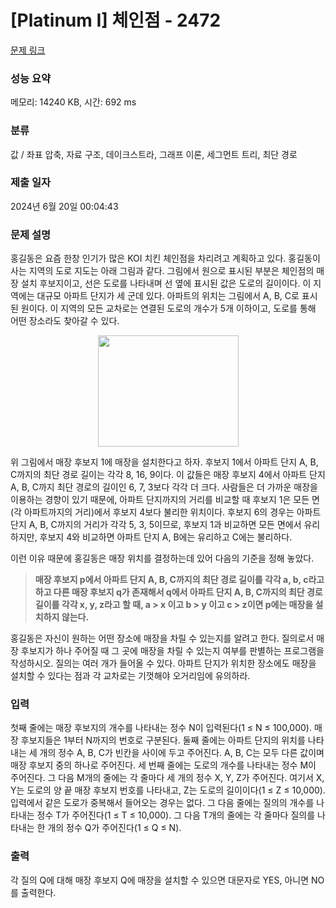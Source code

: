 # [Platinum I] 체인점 - 2472 

[문제 링크](https://www.acmicpc.net/problem/2472) 

### 성능 요약

메모리: 14240 KB, 시간: 692 ms

### 분류

값 / 좌표 압축, 자료 구조, 데이크스트라, 그래프 이론, 세그먼트 트리, 최단 경로

### 제출 일자

2024년 6월 20일 00:04:43

### 문제 설명

<p>홍길동은 요즘 한창 인기가 많은 KOI 치킨 체인점을 차리려고 계획하고 있다. 홍길동이 사는 지역의 도로 지도는 아래 그림과 같다. 그림에서 원으로 표시된 부분은 체인점의 매장 설치 후보지이고, 선은 도로를 나타내며 선 옆에 표시된 값은 도로의 길이이다. 이 지역에는 대규모 아파트 단지가 세 군데 있다. 아파트의 위치는 그림에서 A, B, C로 표시된 원이다. 이 지역의 모든 교차로는 연결된 도로의 개수가 5개 이하이고, 도로를 통해 어떤 장소라도 찾아갈 수 있다.</p>

<p style="text-align: center;"><img alt="" src="https://upload.acmicpc.net/64e663f6-f89d-4689-9b53-4e69b5b44354/-/preview/" style="width: 225px; height: 178px;"></p>

<p>위 그림에서 매장 후보지 1에 매장을 설치한다고 하자. 후보지 1에서 아파트 단지 A, B, C까지의 최단 경로 길이는 각각 8, 16, 9이다. 이 값들은 매장 후보지 4에서 아파트 단지 A, B, C까지 최단 경로의 길이인 6, 7, 3보다 각각 더 크다. 사람들은 더 가까운 매장을 이용하는 경향이 있기 때문에, 아파트 단지까지의 거리를 비교할 때 후보지 1은 모든 면(각 아파트까지의 거리)에서 후보지 4보다 불리한 위치이다. 후보지 6의 경우는 아파트 단지 A, B, C까지의 거리가 각각 5, 3, 5이므로, 후보지 1과 비교하면 모든 면에서 유리하지만, 후보지 4와 비교하면 아파트 단지 A, B에는 유리하고 C에는 불리하다. </p>

<p>이런 이유 때문에 홍길동은 매장 위치를 결정하는데 있어 다음의 기준을 정해 놓았다. </p>

<blockquote>
<p><strong>매장 후보지 p에서 아파트 단지 A, B, C까지의 최단 경로 길이를 각각 a, b, c라고 하고 다른 매장 후보지 q가 존재해서 q에서 아파트 단지 A, B, C까지의 최단 경로 길이를 각각 x, y, z라고 할 때, a > x 이고 b > y 이고 c > z이면 p에는 매장을 설치하지 않는다.</strong></p>
</blockquote>

<p>홍길동은 자신이 원하는 어떤 장소에 매장을 차릴 수 있는지를 알려고 한다. 질의로서 매장 후보지가 하나 주어질 때 그 곳에 매장을 차릴 수 있는지 여부를 판별하는 프로그램을 작성하시오. 질의는 여러 개가 들어올 수 있다. 아파트 단지가 위치한 장소에도 매장을 설치할 수 있다는 점과 각 교차로는 기껏해야 오거리임에 유의하라. </p>

### 입력 

 <p>첫째 줄에는 매장 후보지의 개수를 나타내는 정수 N이 입력된다(1 ≤ N ≤ 100,000). 매장 후보지들은 1부터 N까지의 번호로 구분된다. 둘째 줄에는 아파트 단지의 위치를 나타내는 세 개의 정수 A, B, C가 빈칸을 사이에 두고 주어진다. A, B, C는 모두 다른 값이며 매장 후보지 중의 하나로 주어진다. 세 번째 줄에는 도로의 개수를 나타내는 정수 M이 주어진다. 그 다음 M개의 줄에는 각 줄마다 세 개의 정수 X, Y, Z가 주어진다. 여기서 X, Y는 도로의 양 끝 매장 후보지 번호를 나타내고, Z는 도로의 길이이다(1 ≤ Z ≤ 10,000). 입력에서 같은 도로가 중복해서 들어오는 경우는 없다. 그 다음 줄에는 질의의 개수를 나타내는 정수 T가 주어진다(1 ≤ T ≤ 10,000). 그 다음 T개의 줄에는 각 줄마다 질의를 나타내는 한 개의 정수 Q가 주어진다(1 ≤ Q ≤ N).</p>

### 출력 

 <p>각 질의 Q에 대해 매장 후보지 Q에 매장을 설치할 수 있으면 대문자로 YES, 아니면 NO를 출력한다. </p>

